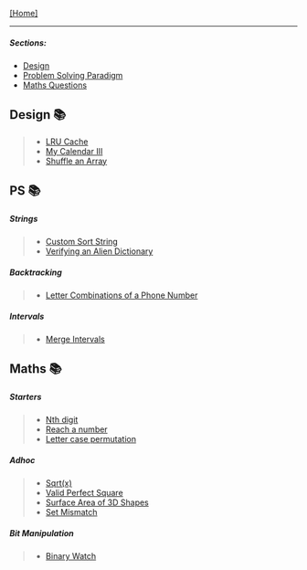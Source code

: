
[[Home]](https://github.com/anicksaha/leetcode/blob/master/README.md)

---

##### Sections: 
- [Design](https://github.com/anicksaha/leetcode/blob/master/md-files/others.md#design)
- [Problem Solving Paradigm](https://github.com/anicksaha/leetcode/blob/master/md-files/others.md#ps)
- [Maths Questions](https://github.com/anicksaha/leetcode/blob/master/md-files/others.md#maths)

## Design :books:

> - [LRU Cache](https://leetcode.com/problems/lru-cache/description/)
> - [My Calendar III](https://leetcode.com/problems/my-calendar-iii/description/)
> - [Shuffle an Array](https://leetcode.com/problems/shuffle-an-array/description/)

## PS :books:

##### Strings
> - [Custom Sort String](https://leetcode.com/problems/custom-sort-string/description/)
> - [Verifying an Alien Dictionary](https://leetcode.com/problems/verifying-an-alien-dictionary/description/)

##### Backtracking

> - [Letter Combinations of a Phone Number](https://leetcode.com/problems/letter-combinations-of-a-phone-number/description/)

##### Intervals

> - [Merge Intervals](https://leetcode.com/problems/merge-intervals/description/)

## Maths :books:

##### Starters
> - [Nth digit](https://leetcode.com/problems/nth-digit/description/)
> - [Reach a number](https://leetcode.com/problems/reach-a-number/description/)
> - [Letter case permutation](https://leetcode.com/problems/letter-case-permutation/description/)

##### Adhoc
> - [Sqrt(x)](https://leetcode.com/problems/sqrtx/description/)
> - [Valid Perfect Square](https://leetcode.com/problems/valid-perfect-square/description/)
> - [Surface Area of 3D Shapes](https://leetcode.com/problems/surface-area-of-3d-shapes/description/)
> - [Set Mismatch](https://leetcode.com/problems/set-mismatch/description/)

##### Bit Manipulation
> - [Binary Watch](https://leetcode.com/problems/binary-watch/description/)

